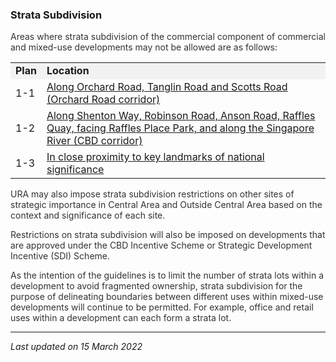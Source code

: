 ### Strata Subdivision

<span style="text-align: justify;"><span style="color: #333333;">Areas
where strata subdivision of the commercial component of commercial and
mixed-use developments may not be allowed are as follows</span>:</span>

<table>
<tbody>
<tr class="odd">
<td style="background-color: #f2f2f2"><strong>Plan</strong></td>
<td style="background-color: #f2f2f2"><strong>Location</strong></td>
</tr>
<tr class="even">
<td>1-1</td>
<td><a
href="https://www.ura.gov.sg/-/media/Corporate/Guidelines/Development-control/Commercial/Orchard_Appendix-1-1.pdf"
target="_blank">Along Orchard Road, Tanglin Road and Scotts Road
(Orchard Road corridor)</a></td>
</tr>
<tr class="odd">
<td>1-2</td>
<td><a
href="https://www.ura.gov.sg/-/media/Corporate/Guidelines/Development-control/Commercial/CBD_Appendix-1-2.pdf"
target="_blank">Along Shenton Way, Robinson Road, Anson Road, Raffles
Quay, facing Raffles Place Park, and along the Singapore River (CBD
corridor)</a></td>
</tr>
<tr class="even">
<td>1-3</td>
<td><a
href="https://www.ura.gov.sg/-/media/Corporate/Guidelines/Development-control/Commercial/Civic-District_Appendix-1-3.pdf"
target="_blank">In close proximity to key landmarks of national
significance</a></td>
</tr>
</tbody>
</table>

  

<span style="text-align: justify; color: #333333;">URA may also impose
strata subdivision restrictions on other sites of strategic importance
in Central Area and Outside Central Area based on the context and
significance of each site.</span>

<span style="text-align: justify; color: #333333;">Restrictions on
strata subdivision will also be imposed on developments that are
approved under the CBD Incentive Scheme or Strategic Development
Incentive (SDI) Scheme.</span>

<span style="color: #333333;">As the intention of the guidelines is to
limit the number of strata lots within a development to avoid fragmented
ownership, strata subdivision for the purpose of delineating boundaries
between different uses within mixed-use developments will continue to be
permitted. For example, office and retail uses within a development can
each form a strata lot.</span>

------------------------------------------------------------------------

*Last updated on 15 March 2022*

### 
